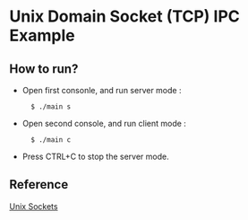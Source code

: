 # Unix Domain Socket (TCP) IPC Example

## How to run?

* Open first consonle, and run server mode :

        $ ./main s

* Open second console, and run client mode :

        $ ./main c

* Press CTRL+C to stop the server mode.

## Reference

[Unix Sockets](http://beej.us/guide/bgipc/output/html/multipage/unixsock.html)
